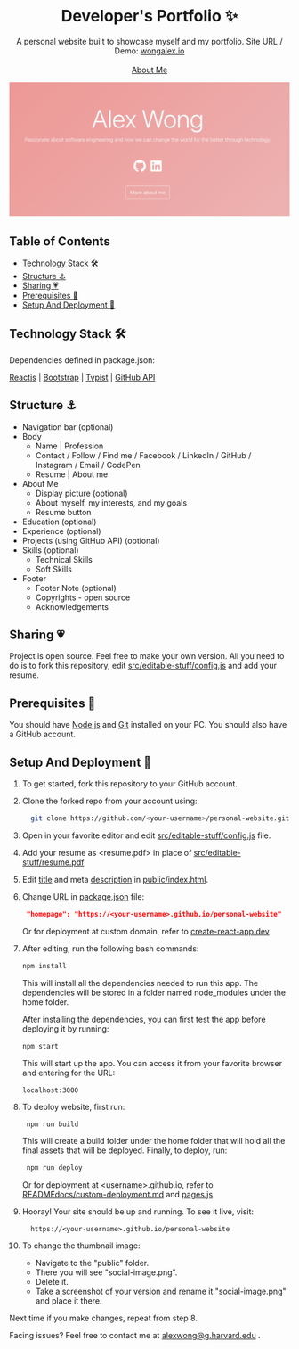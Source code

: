 <!-- PROJECT LOGO -->
<br />
<p align="center">
  <h1 align="center">Developer's Portfolio ✨</h1>

  <p align="center">
    A personal website built to showcase myself and my portfolio. Site URL / Demo: 
    <a href="https://wongalex.io">wongalex.io</a>
    <br />
    <br />
    <a href="https://www.github.com/wongalex">About Me</a>
  </p>
</p>

[![Site preview](/public/social-image.png)](https://wongalex.io)

## Table of Contents

- [Technology Stack 🛠️](#technology-stack-)
- [Structure ⚓](#structure-)
- [Sharing 💗](#sharing-)
- [Prerequisites 🍪](#prerequisites-)
- [Setup And Deployment 🔧](#setup-and-deployment-)

## Technology Stack 🛠️

Dependencies defined in package.json:

[Reactjs](https://reactjs.org/)
| [Bootstrap](https://getbootstrap.com/)
| [Typist](https://github.com/jstejada/react-typist)
| [GitHub API](https://developer.github.com/v3/repos/)

## Structure ⚓

- Navigation bar (optional)
- Body
  - Name | Profession
  - Contact / Follow / Find me / Facebook / LinkedIn / GitHub / Instagram / Email / CodePen
  - Resume | About me
- About Me
  - Display picture (optional)
  - About myself, my interests, and my goals
  - Resume button
- Education (optional)
- Experience (optional)
- Projects (using GitHub API) (optional)
- Skills (optional)
  - Technical Skills
  - Soft Skills
- Footer
  - Footer Note (optional)
  - Copyrights - open source
  - Acknowledgements

## Sharing 💗

Project is open source. Feel free to make your own version. All you need to do is to fork this repository, edit [src/editable-stuff/config.js](./src/editable-stuff/config.js) and add your resume.

## Prerequisites 🍪

You should have [Node.js](https://nodejs.org/en/) and [Git](https://git-scm.com/) installed on your PC. You should also have a GitHub account.

## Setup And Deployment 🔧

1. To get started, fork this repository to your GitHub account.

2. Clone the forked repo from your account using:

   ```bash
     git clone https://github.com/<your-username>/personal-website.git
   ```

3. Open in your favorite editor and edit [src/editable-stuff/config.js](./src/editable-stuff/config.js) file.

4. Add your resume as <resume.pdf> in place of [src/editable-stuff/resume.pdf](./src/editable-stuff/)

5. Edit [title](./public/index.html#L34) and meta [description](./public/index.html#L13) in [public/index.html](./public/index.html).
6. Change URL in [package.json](./package.json) file:

   ```json
    "homepage": "https://<your-username>.github.io/personal-website"
   ```

   Or for deployment at custom domain, refer to [create-react-app.dev](https://create-react-app.dev/docs/deployment/#step-1-add-homepage-to-packagejson)

7. After editing, run the following bash commands:

   ```bash
   npm install
   ```
   This will install all the dependencies needed to run this app. The dependencies will be stored in a folder named node_modules under the home folder.
   
   After installing the dependencies, you can first test the app before deploying it by running:
   
   ```bash
   npm start
   ```
   This will start up the app. You can access it from your favorite browser and entering for the URL:
   
   ```
   localhost:3000
   ```

8. To deploy website, first run:

   ```bash
    npm run build
   ```
   This will create a build folder under the home folder that will hold all the final assets that will be deployed. Finally, to deploy, run:
   
   ```bash
    npm run deploy
   ```

   Or for deployment at \<username>.github.io, refer to [READMEdocs/custom-deployment.md](./READMEdocs/custom-deployment.md) and [pages.js](./pages.js)

9. Hooray! Your site should be up and running. To see it live, visit:

   ```https
     https://<your-username>.github.io/personal-website
   ```

10. To change the thumbnail image:

    - Navigate to the "public" folder.  
    - There you will see "social-image.png".  
    - Delete it.   
    - Take a screenshot of your version and rename it "social-image.png" and place it there.  
    
   Next time if you make changes, repeat from step 8.

Facing issues? Feel free to contact me at alexwong@g.harvard.edu .
